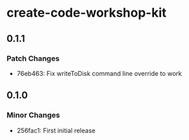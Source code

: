 # create-code-workshop-kit

## 0.1.1

### Patch Changes

- 76eb463: Fix writeToDisk command line override to work

## 0.1.0

### Minor Changes

- 256fac1: First initial release
